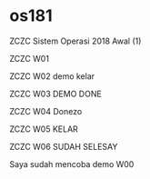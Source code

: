 # os181
ZCZC Sistem Operasi 2018 Awal (1)

ZCZC W01

ZCZC W02 demo kelar

ZCZC W03 DEMO DONE

ZCZC W04 Donezo

ZCZC W05 KELAR

ZCZC W06 SUDAH SELESAY

Saya sudah mencoba demo W00
